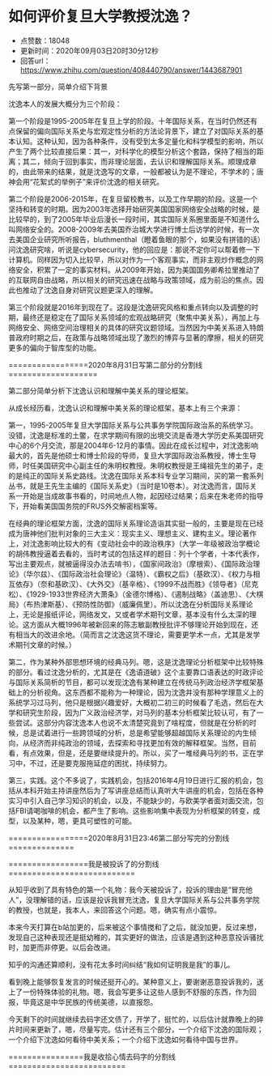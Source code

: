 # 如何评价复旦大学教授沈逸？
- 点赞数：18048
- 更新时间：2020年09月03日20时30分12秒
- 回答url：https://www.zhihu.com/question/408440790/answer/1443687901
<body>
 <p data-pid="BUEwK7Am">先写第一部分，简单介绍下背景</p>
 <p data-pid="V7xmYsY_">沈逸本人的发展大概分为三个阶段：</p>
 <p data-pid="g9_nF-9g">第一个阶段是1995-2005年在复旦上学的阶段。十年国际关系，在当时仍然还有点保留的偏向国际关系史与宏观定性分析的方法论背景下，建立了对国际关系的基本认知。这种认知，因为各种条件，没有受到太多定量化和科学模型的影响，所以产生了两个比较直接后果：其一，对科学化的模型分析这个套路，保持了相当的距离；其二，倾向于回到事实，而非理论层面，去认识和理解国际关系。顺理成章的，由此带来的结果，就是沈逸写的文章，一般都被认为是不理论，不学术的；唐神会用“花絮式的举例子”来评价沈逸的相关研究。</p>
 <p data-pid="h0Cw3-ED">第二个阶段是2006-2015年，在复旦留校教书，以及工作早期的阶段。这是一个坚持和转变的时期。因为2003年选择开始研究美国国家网络安全战略的时候，是比较早的，到了2005年毕业后漫长一段时间，其实国际关系圈里面是不知道什么叫网络安全的。2008-2009年去美国乔治城大学进行博士后访学的时候，有一次去美国企业研究所听报告，bluthmenthal（瞪着鱼眼的那个，如果没有拼错的话）问沈逸研究啥，听说是cybersecurity，他的回应是：那说不定你可以帮着修一下计算机。同样因为切入比较早，所以对作为一个客观事实，而非主观炒作概念的网络安全，积累了一定的事实材料。从2009年开始，因为美国国务卿希拉里推动了的互联网自由战略，所以相关的研究迅速在战略与政策领域，成为前沿的焦点。因此也推动了沈逸自身对研究议题更深入的理解。</p>
 <p data-pid="DlBkJZhl">第三个阶段就是2016年到现在了。这段是沈逸研究风格和重点转向以及调整的时期，最终还是稳定在了国际关系领域的宏观战略研究（聚焦中美关系），再加上与网络安全、网络空间治理相关的具体的研究议题领域。当然因为中美关系进入特朗普政府时期之后，在政策与战略领域出现了激烈的博弈与显著的摩擦，相关的研究更多的偏向于智库型的功能。</p>
 <p data-pid="agGgZkwv">=================2020年8月31日写第二部分的分割线===================</p>
 <p data-pid="VeWnBWVi">第二部分简单分析下沈逸认识和理解中美关系的理论框架。</p>
 <p data-pid="mbaF4pP-">从成长经历看，沈逸认识和理解中美关系的理论框架，基本上有三个来源：</p>
 <p data-pid="1qZtlCXp">第一，1995-2005年复旦大学国际关系与公共事务学院国际政治系的系统学习。没错，沈逸是标准的土鳖，在求学期间有限的出境交流是香港大学历史系美国研究中心的6个月交流，那是2004年6-12月的事情。因此在成长过程中，对沈逸影响最大的，首先是他硕士和博士阶段的导师，复旦大学国际政治系教授，博士生导师，时任美国研究中心副主任的朱明权教授。朱明权教授是王绳祖先生的弟子，走的是纯正的国际关系史路线。沈逸在国际关系本科专业学习期间，买的第一套系列丛书，就是王先生主编的《国际关系史》（当时是10卷本）。对沈逸而言，国际关系一开始是当成故事书看的，时间地点人物，起因经过结果；后来在朱老师的指导下，开始看美国国务院的FRUS外交解密档案等。</p>
 <p data-pid="Br5Thbfu">在经典的理论框架方面，沈逸的国际关系理论造诣其实挺一般的，主要是现在已经成为唐神他们批判对象的三大主义：现实主义、理想主义、建构主义。理论著作上，对沈逸影响比较大的有《变动社会中的政治秩序》（大学一年级被政治学概论的胡伟教授逼着去看的，当时考试的包括这样的题目：列十个学者，十本代表作，写出主要观点，就被逼得没办法去啃书），《国家间政治》（摩根索）、《国际政治理论》（华尔兹）、《国际政治社会理论》（温特）、《霸权之后》（基欧汉）、《权力与相互依存》（奈和基欧汉）、《大外交》（基辛格）、《1999不战而胜》《领导者》（尼克松）、《1929-1933世界经济大萧条》（金德尔博格）、《遏制战略》（盖迪思）、《大棋局》（布热津斯基）、《预防性防御》（威廉佩里）。所以沈逸在分析国际关系理论上，无论是报纸评论，网络发文，又或者学术期刊文章，基本没有什么太深的理论。这方面从大概1996年被新回来的陈志敏副教授批评不够理论开始到现在，还有相当大的改进余地。（简而言之沈逸这货不理论，需要更学术一点，尤其是发学术期刊文章的时候。）</p>
 <p data-pid="v659QXYe">第二，作为某种外部思想环境的经典马列。嗯，这是沈逸理论分析框架中比较特殊的部分。看过沈逸分析的，尤其是在《逸语道破》这个主要靠口语表达的时政评论与国际关系简析的节目，都可以发现沈逸有某种建立在传统马列政治经济学框架基础上的分析视角。这东西都不能称为一种理论，因为沈逸并没有那种学理意义上的系统学习过马列，他只是根据兴趣爱好，大概初二初三的时候看了毛选，然后在大学和研究生阶段，因为广义政治经济学，对马列的基本分析框架比较认可，有了一些尝试。这部分内容沈逸本人也说不太清楚究竟到了啥程度，但就是在分析的时候，总是试着进行一些跨领域的分析，总是希望能够超越国际关系理论的内生倾向，从经济而非纯政治的领域，去探索和寻找更加有效的解释框架。当然，目前看，有点效果，但是，还是要继续提升的。所以，买了一堆经典马列的书，正在学习中，不过，还是要克服拖延症的困扰，持续努力。</p>
 <p data-pid="Xx4hqFNR">第三，实践。这个不多说了，实践机会，包括2016年4月19日进行汇报的机会，包括从本科开始主持讲座然后为了写讲座总结而认真听大牛讲座的机会，包括在各种实习中引入自己学习知识的机会，以及，不能缺少的，与欧美学者面对面交流，包括FBI请喝咖啡的机会，都产生了影响。这些影响集中表现为分析框架的转变，成型，以及某种，嗯，更具可塑性的可能。</p>
 <p data-pid="8Akukl0V">=================2020年8月31日23:46第二部分写完的分割线==============</p>
 <p data-pid="q_o9QoEx">=================我是被投诉了的分割线===========================</p>
 <p data-pid="ryuuqb2n">从知乎收到了具有特色的第一个礼物：我今天被投诉了，投诉的理由是“冒充他人”，没理解错的话，应该是投诉我冒充沈逸，复旦大学国际关系与公共事务学院的教授，也就是，我本人，来回答这个问题。嗯，确实有点小震惊。</p>
 <p data-pid="n7h3yQlH">本来今天打算在b站加更的，后来被这个事情搅和了之后，就没加更，反过来想，发现自己这种表现还是挺幼稚的，其实更好的做法，应该是遇到这种恶意投诉骚扰时，加更而非停更。以后会改进。</p>
 <p data-pid="AFe5Z-Al">知乎的沟通还算顺利，没有花太多时间纠结“我如何证明我是我”的事儿。</p>
 <p data-pid="QB67Weo6">看到晚上能够恢复发言的时候还挺开心的。某种意义上，要谢谢恶意投诉我的，送上了一份特殊体验的礼物。嗯，我会写更多让这些人感到不舒服的东西，作为回报，毕竟这是中华民族的传统美德，以直报怨。</p>
 <p data-pid="xRv9Eucl">今天剩下的时间就继续去码字还文债了，开学了，挺忙的，以后估计就靠晚上的碎片时间来更新了，嗯，尽量写完。估计还有三个部分，一个介绍下沈逸的国际观；一个介绍下沈逸如何看待中美关系；一个介绍下沈逸如何看待中国与世界。</p>
 <p data-pid="8CZyyr4j">================我是收拾心情去码字的分割线=========================</p>
 <p></p>
</body>